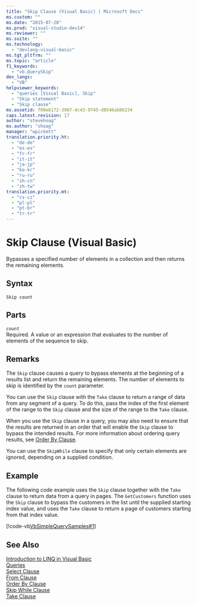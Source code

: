 ```yaml
---
title: "Skip Clause (Visual Basic) | Microsoft Docs"
ms.custom: ""
ms.date: "2015-07-20"
ms.prod: "visual-studio-dev14"
ms.reviewer: ""
ms.suite: ""
ms.technology: 
  - "devlang-visual-basic"
ms.tgt_pltfrm: ""
ms.topic: "article"
f1_keywords: 
  - "vb.QuerySkip"
dev_langs: 
  - "VB"
helpviewer_keywords: 
  - "queries [Visual Basic], Skip"
  - "Skip statement"
  - "Skip clause"
ms.assetid: f00eb172-3907-4c43-9745-d8546ab86234
caps.latest.revision: 17
author: "stevehoag"
ms.author: "shoag"
manager: "wpickett"
translation.priority.ht: 
  - "de-de"
  - "es-es"
  - "fr-fr"
  - "it-it"
  - "ja-jp"
  - "ko-kr"
  - "ru-ru"
  - "zh-cn"
  - "zh-tw"
translation.priority.mt: 
  - "cs-cz"
  - "pl-pl"
  - "pt-br"
  - "tr-tr"
---
```

# Skip Clause (Visual Basic)
Bypasses a specified number of elements in a collection and then returns the remaining elements.  
  
## Syntax  
  
```  
Skip count  
```  
  
## Parts  
 `count`  
 Required. A value or an expression that evaluates to the number of elements of the sequence to skip.  
  
## Remarks  
 The `Skip` clause causes a query to bypass elements at the beginning of a results list and return the remaining elements. The number of elements to skip is identified by the `count` parameter.  
  
 You can use the `Skip` clause with the `Take` clause to return a range of data from any segment of a query. To do this, pass the index of the first element of the range to the `Skip` clause and the size of the range to the `Take` clause.  
  
 When you use the `Skip` clause in a query, you may also need to ensure that the results are returned in an order that will enable the `Skip` clause to bypass the intended results. For more information about ordering query results, see [Order By Clause](../../../visual-basic/language-reference/queries/order-by-clause.md).  
  
 You can use the `SkipWhile` clause to specify that only certain elements are ignored, depending on a supplied condition.  
  
## Example  
 The following code example uses the `Skip` clause together with the `Take` clause to return data from a query in pages. The `GetCustomers` function uses the `Skip` clause to bypass the customers in the list until the supplied starting index value, and uses the `Take` clause to return a page of customers starting from that index value.  
  
 [!code-vb[VbSimpleQuerySamples#1](../../../visual-basic/language-reference/queries/codesnippet/VisualBasic/skip-clause_1.vb)]  
  
## See Also  
 [Introduction to LINQ in Visual Basic](../../../visual-basic/programming-guide/language-features/linq/introduction-to-linq.md)   
 [Queries](../../../visual-basic/language-reference/queries/queries.md)   
 [Select Clause](../../../visual-basic/language-reference/queries/select-clause.md)   
 [From Clause](../../../visual-basic/language-reference/queries/from-clause.md)   
 [Order By Clause](../../../visual-basic/language-reference/queries/order-by-clause.md)   
 [Skip While Clause](../../../visual-basic/language-reference/queries/skip-while-clause.md)   
 [Take Clause](../../../visual-basic/language-reference/queries/take-clause.md)